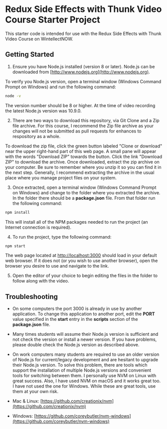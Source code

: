 # Redux Side Effects with Thunk Video Course Starter Project

This starter code is intended for use with the Redux Side Effects with Thunk Video Course on WintellectNOW.

## Getting Started

1. Ensure you have Node.js installed (version 8 or later). Node.js can be downloaded from [http://www.nodejs.org](http://www.nodejs.org).

To verify you Node.js version, open a terminal window (Windows Command Prompt on Windows) and run the following command:

```bash
node -v
```

The version number should be 8 or higher. At the time of video recording the latest Node.js version was 10.9.0.

2. There are two ways to download this repository, via Git Clone and a Zip file archive. For this course, I recommend the Zip file archive as your changes will not be submitted as pull requests for enhances to respository as a whole.

To download the zip file, click the green button labeled "Clone or download" near the upper right-hand part of this web page. A small pane will appear with the words "Download ZIP" towards the button. Click the link "Download ZIP" to download the archive. Once downloaded, extract the zip archive on your computer. Be sure to remember where you unzip it so you can find it in the next step. Generally, I recommend extracting the archive in the usual place where you manage project files on your system.

3. Once extracted, open a terminal window  (Windows Command Prompt on Windows) and change to the folder where you extracted the archive. In the folder there should be a **package.json** file. From that folder run the following command:

```bash
npm install

```

This will install all of the NPM packages needed to run the project (an Internet connection is required).

4. To run the project, type the following command:

```bash
npm start
```

The web page located at [http://localhost:3000](http://localhost:3000) should load in your default web browser. If it does not (or you wish to use another browser), open the browser you desire to use and navigate to the link.

5. Open the editor of your choice to begin editing the files in the folder to follow along with the video.

## Troubleshooting

- On some computers the port 3000 is already in use by another application. To change this application to another port, edit the **PORT** value specified in the **start** entry in the **scripts** section of the **package.json** file.

- Many times students will assume their Node.js version is sufficient and not check the version or install a newer version. If you have problems, please double check the Node.js version as described above.

- On work computers many students are required to use an older version of Node.js for current/legacy development and are hesitant to upgrade their Node.js version. To solve this problem, there are tools which support the installation of multiple Node.js versions and convenient tools for switching between them. I personally use NVM on Linux with great success. Also, I have used NVM on macOS and it works great too. I have not used the one for Windows. While these are great tools, use them at your own risk.

 - Mac & Linux: [https://github.com/creationix/nvm](https://github.com/creationix/nvm)
 - Windows: [https://github.com/coreybutler/nvm-windows](https://github.com/coreybutler/nvm-windows)


